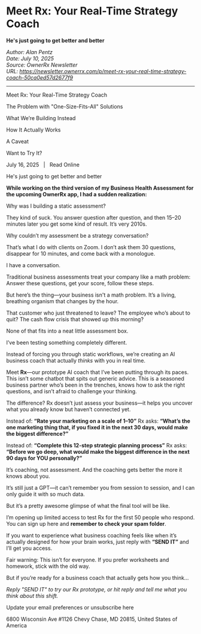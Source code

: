 # Meet Rx: Your Real-Time Strategy Coach
**He's just going to get better and better**

*Author: Alan Pentz*  
*Date: July 10, 2025*  
*Source: OwnerRx Newsletter*  
*URL: https://newsletter.ownerrx.com/p/meet-rx-your-real-time-strategy-coach-50ca0ed57d2677f9*

---

Meet Rx: Your Real-Time Strategy Coach

The Problem with "One-Size-Fits-All" Solutions

What We’re Building Instead

How It Actually Works

A Caveat

Want to Try It?

July 16, 2025   |   Read Online

He's just going to get better and better

**While working on the third version of my Business Health Assessment for the upcoming OwnerRx app, I had a sudden realization:**

Why was I building a static assessment?

They kind of suck. You answer question after question, and then 15–20 minutes later you get some kind of result. It’s very 2010s.

Why couldn’t my assessment be a strategy conversation?

That’s what I do with clients on Zoom. I don’t ask them 30 questions, disappear for 10 minutes, and come back with a monologue.

I have a conversation.

Traditional business assessments treat your company like a math problem:
Answer these questions, get your score, follow these steps.

But here’s the thing—your business isn't a math problem. It’s a living, breathing organism that changes by the hour.

That customer who just threatened to leave?
The employee who’s about to quit?
The cash flow crisis that showed up this morning?

None of that fits into a neat little assessment box.

I’ve been testing something completely different.

Instead of forcing you through static workflows, we’re creating an AI business coach that actually *thinks* with you in real time.

Meet **Rx**—our prototype AI coach that I’ve been putting through its paces. This isn’t some chatbot that spits out generic advice. This is a seasoned business partner who’s been in the trenches, knows how to ask the right questions, and isn’t afraid to challenge your thinking.

The difference? Rx doesn’t just assess your business—it helps you uncover what you already know but haven’t connected yet.

Instead of:
**“Rate your marketing on a scale of 1–10”**
Rx asks:
**“What’s the one marketing thing that, if you fixed it in the next 30 days, would make the biggest difference?”**

Instead of:
**“Complete this 12-step strategic planning process”**
Rx asks:
**“Before we go deep, what would make the biggest difference in the next 90 days for YOU personally?”**

It’s coaching, not assessment.
And the coaching gets better the more it knows about you.

It’s still just a GPT—it can’t remember you from session to session, and I can only guide it with so much data.

But it’s a pretty awesome glimpse of what the final tool will be like.

I’m opening up limited access to test Rx for the first 50 people who respond. You can sign up here and **remember to check your spam folder**.

If you want to experience what business coaching feels like when it’s actually designed for how your brain works, just reply with **“SEND IT”** and I’ll get you access.

Fair warning: This isn’t for everyone.
If you prefer worksheets and homework, stick with the old way.

But if you’re ready for a business coach that actually gets how you think...

*Reply "SEND IT" to try our Rx prototype, or hit reply and tell me what you think about this shift.*

Update your email preferences or unsubscribe here

6800 Wisconsin Ave #1126
Chevy Chase, MD 20815, United States of America
